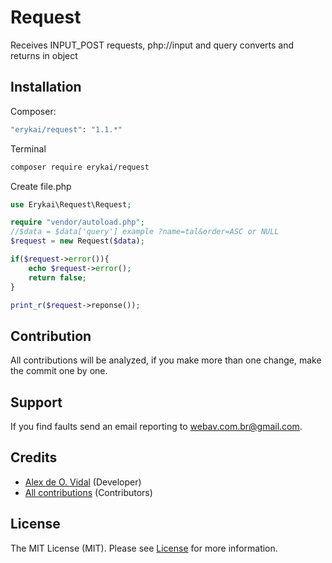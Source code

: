 # Request
Receives INPUT_POST requests, php://input and query converts and returns in object


## Installation

Composer:

```bash
"erykai/request": "1.1.*"
```

Terminal

```bash
composer require erykai/request
```

Create file.php

```php
use Erykai\Request\Request;

require "vendor/autoload.php";
//$data = $data['query'] example ?name=tal&order=ASC or NULL
$request = new Request($data);

if($request->error()){
    echo $request->error();
    return false;
}

print_r($request->reponse());
```

## Contribution

All contributions will be analyzed, if you make more than one change, make the commit one by one.

## Support


If you find faults send an email reporting to webav.com.br@gmail.com.

## Credits

- [Alex de O. Vidal](https://github.com/alexdeovidal) (Developer)
- [All contributions](https://github.com/erykai/request/contributors) (Contributors)

## License

The MIT License (MIT). Please see [License](https://github.com/erykai/request/LICENSE) for more information.
